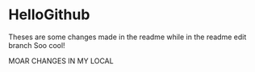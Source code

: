 # HelloGithub

Theses are some changes made in the readme while in the readme edit branch
Soo cool!

MOAR CHANGES IN MY LOCAL
